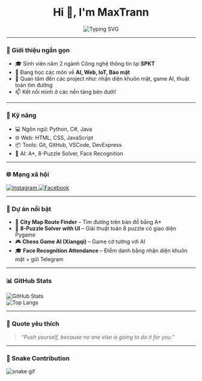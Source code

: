 <h1 align="center">Hi 👋, I'm MaxTrann</h1>

<p align="center">
  <img src="https://readme-typing-svg.herokuapp.com?font=Fira+Code&duration=2000&pause=1000&color=00BFFF&center=true&vCenter=true&width=435&lines=💻+Welcome+to+my+GitHub!;🚀+I+love+coding+and+learning+new+tech!;" alt="Typing SVG" />
</p>

---

### 📌 Giới thiệu ngắn gọn

- 🎓 Sinh viên năm 2 ngành Công nghệ thông tin  tại **SPKT**
- 🌱 Đang học các môn về **AI, Web, IoT, Bảo mật**
- 🧠 Quan tâm đến các project như: nhận diện khuôn mặt, game AI, thuật toán tìm đường
- 📫 Kết nối mình ở các nền tảng bên dưới!

---

### 🧰 Kỹ năng

- 💻 Ngôn ngữ: Python, C#, Java  
- 🌐 Web: HTML, CSS, JavaScript  
- 📦 Tools: Git, GitHub, VSCode, DevExpress  
- 🧠 AI: A*, 8-Puzzle Solver, Face Recognition  

---

### 🌐 Mạng xã hội

<p align="left">
  <a href="https://www.instagram.com/_maxtrann/" target="_blank">
    <img src="https://img.shields.io/badge/Instagram-%23E4405F.svg?style=for-the-badge&logo=Instagram&logoColor=white" alt="Instagram" />
  </a>
  <a href="https://www.facebook.com/tran.le.quoc.ai.149118/?locale=vi_VN" target="_blank">
    <img src="https://img.shields.io/badge/Facebook-%231877F2.svg?style=for-the-badge&logo=Facebook&logoColor=white" alt="Facebook" />
  </a>
</p>

---

### 🚀 Dự án nổi bật

- 🧠 **City Map Route Finder** – Tìm đường trên bản đồ bằng A*
- 🧩 **8-Puzzle Solver with UI** – Giải thuật toán 8 puzzle có giao diện Pygame
- 🎮 **Chess Game AI (Xiangqi)** – Game cờ tướng với AI
- 🎓 **Face Recognition Attendance** – Điểm danh bằng nhận diện khuôn mặt + gửi Telegram

---

### 📊 GitHub Stats

![GitHub Stats](https://github-readme-stats.vercel.app/api?username=MaxTrann&show_icons=true&theme=tokyonight)  
![Top Langs](https://github-readme-stats.vercel.app/api/top-langs/?username=MaxTrann&layout=compact&theme=tokyonight)

---

### 💬 Quote yêu thích
> *“Push yourself, because no one else is going to do it for you.”*

---

### 🐍 Snake Contribution

![snake gif](https://github.com/your-username/your-username/blob/output/github-contribution-grid-snake.svg)
